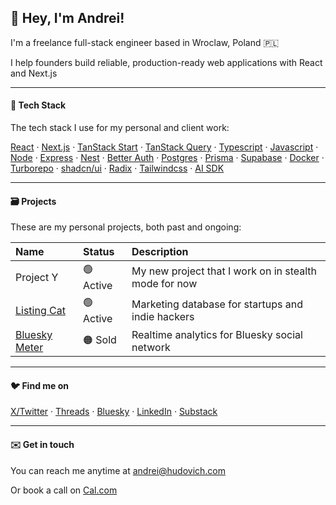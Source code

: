 ## 👋 Hey, I'm Andrei!

I'm a freelance full-stack engineer based in Wroclaw, Poland 🇵🇱

I help founders build reliable, production-ready web applications with React and Next.js

-------

#### 🧰 Tech Stack

The tech stack I use for my personal and client work:

[React](https://react.dev) &middot;
[Next.js](https://nextjs.org) &middot;
[TanStack Start](https://tanstack.com/start/latest) &middot;
[TanStack Query](https://tanstack.com/query/latest) &middot;
[Typescript](https://www.typescriptlang.org) &middot;
[Javascript](https://javascript.info) &middot;
[Node](https://nodejs.org) &middot;
[Express](https://expressjs.com) &middot;
[Nest](https://nestjs.com) &middot;
[Better Auth](https://www.better-auth.com) &middot;
[Postgres](https://www.postgresql.org) &middot;
[Prisma](https://www.prisma.io) &middot;
[Supabase](https://supabase.com) &middot;
[Docker](https://www.docker.com) &middot;
[Turborepo](https://turbo.build) &middot;
[shadcn/ui](https://ui.shadcn.com) &middot;
[Radix](https://www.radix-ui.com) &middot;
[Tailwindcss](https://tailwindcss.com) &middot;
[AI SDK](https://ai-sdk.dev)

-------

#### 🗃️ Projects

These are my personal projects, both past and ongoing:

<table>
  <thead align="center">
    <tr border: none;>
      <th align="left">Name</th>
      <th align="left">Status</th>
      <th align="left">Description</th>
    </tr>
  </thead>
  
  <tbody>
    <tr>
      <td>Project Y</td>
      <td>🟢 Active</td>
      <td>My new project that I work on in stealth mode for now</td>
    </tr>
    <tr>
      <td><a href="https://listingcat.com">Listing Cat</a></td>
      <td>🟢 Active</td>
      <td>Marketing database for startups and indie hackers</td>
    </tr>
    <tr>
      <td><a href="https://blueskymeter.com">Bluesky Meter</a></td>
      <td>🟠 Sold</td>
      <td>Realtime analytics for Bluesky social network</td>
    </tr>
  </tbody>
</table>

-------

#### 🐦 Find me on

[X/Twitter](https://x.com/ahudovich) &middot; 
[Threads](https://www.threads.com/@ahudovich) &middot; 
[Bluesky](https://bsky.app/profile/hudovich.com) &middot; 
[LinkedIn](https://www.linkedin.com/in/ahudovich/) &middot; 
[Substack](https://substack.com/@ahudovich) 

-------

#### ✉️ Get in touch

You can reach me anytime at [andrei@hudovich.com](mailto:andrei@hudovich.com)

Or book a call on [Cal.com](https://cal.com/hudovich)

